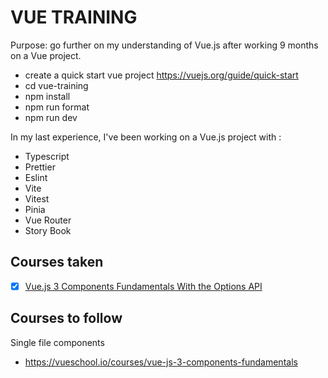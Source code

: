 # VUE TRAININGPurpose: go further on my understanding of Vue.js after working 9 months on a Vue project.- create a quick start vue project https://vuejs.org/guide/quick-start- cd vue-training- npm install- npm run format- npm run devIn my last experience, I've been working on a Vue.js project with : - Typescript- Prettier- Eslint- Vite- Vitest- Pinia- Vue Router- Story Book## Courses taken- [x] [Vue.js 3 Components Fundamentals With the Options API](https://vueschool.io/lessons/getting-started-with-vue-js-and-the-composition-api)## Courses to followSingle file components- https://vueschool.io/courses/vue-js-3-components-fundamentals